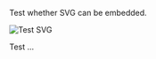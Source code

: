 Test whether SVG can be embedded.

![Test SVG](http://download.go.cd/local/other/old-job-assignment.svg)

Test ...
